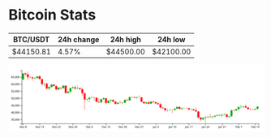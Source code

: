 # Bitcoin Stats

BTC/USDT|24h change|24h high|24h low|
|---|---|---|---|
|$44150.81|4.57%|$44500.00|$42100.00|

<img src="./chart.svg">
